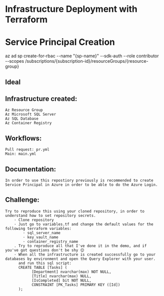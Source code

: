 # Infrastructure Deployment with Terraform

# Service Principal Creation
az ad sp create-for-rbac --name "{sp-name}" --sdk-auth --role contributor \
    --scopes /subscriptions/{subscription-id}/resourceGroups/{resource-group}
## Ideal 
## Infrastructure created:
    Az Resource Group
    Az Microsoft SQL Server
    Az SQL Database
    Az Container Registry

## Workflows:
    Pull request: pr.yml
    Main: main.yml

## Documentation:
    In order to use this repostiory previously is recommended to create Service Principal in Azure in order to be able to do the Azure Login.
    

## Challenge:
    Try to reproduce this using your cloned repository, in order to understand how to set repository secrets.
        · Clone repository
        · Just go to variables.tf and change the default values for the following terraform variables:
            · sql_server_name
            · key_vault_name
            · container_registry_name
        . Try to reproduce all that I've done it in the demo, and if you've got questions don't be shy 😊
        · When all the infrastructure is created successfully go to your databases by environment and open the Query Explorer with your user.
          and run this sql script:
          CREATE TABLE [Tasks] (
                [Department] nvarchar(max) NOT NULL,
                [Title] nvarchar(max) NULL,
                [IsCompleted] bit NOT NULL,
                CONSTRAINT [PK_Tasks] PRIMARY KEY ([Id])
          );